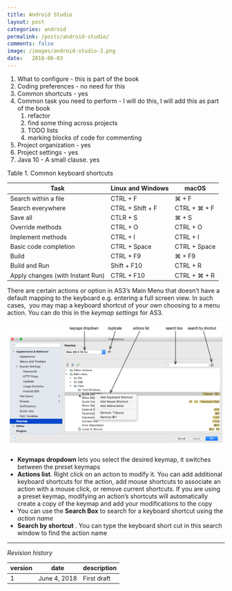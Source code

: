 ```yaml
---
title: Android Studio
layout: post
categories: android
permalink: /posts/android-studio/
comments: false
image: /images/android-studio-3.png
date:   2018-06-03 
---
```





1. What to configure - this is part of the book
2. Coding preferences - no need for this
3. Common shortcuts - yes
4. Common task you need to perform - I will do this, I will add this as part of the book
   1. refactor
   2. find some thing across projects
   3. TODO lists
   4.  marking blocks of code for commenting 
5. Project organization - yes
6. Project settings - yes
7. Java 10 - A small clause. yes



Table 1. Common keyboard shortcuts

| **Task**                         | **Linux and Windows** | **macOS**      |
| -------------------------------- | --------------------- | -------------- |
| Search within a file             | CTRL + F              | ⌘   + F        |
| Search everywhere                | CTRL +   Shift + F    | CTRL + ⌘ + F   |
| Save all                         | CTLR + S              | ⌘ + S          |
| Override methods                 | CTRL + O              | CTRL + O       |
| Implement methods                | CTRL + I              | CTRL + I       |
| Basic code completion            | CTRL +   Space        | CTRL +   Space |
| Build                            | CTRL + F9             | ⌘ + F9         |
| Build and Run                    | Shift + F10           | CTRL + R       |
| Apply changes (with Instant Run) | CTRL + F10            | CTRL + ⌘ + R   |

There are certain actions or option in AS3’s Main Menu that doesn’t have a default mapping to the keyboard e.g. entering a full screen view. In such cases,  you may map a keyboard shortcut of your own choosing to a menu action. You can do this in the *keymap settings* for AS3.   



![android studio 3 keymap](/images/as3-keymap.png)

 

-  **Keymaps dropdown** lets you select the desired keymap, it switches between the preset keymaps
- **Actions list**. Right click on an action to modify it. You can add additional keyboard shortcuts for the action, add mouse shortcuts to associate an action with a mouse click, or remove current shortcuts. If you are using a preset keymap, modifying an action’s shortcuts will automatically create a copy of the keymap and add your modifications to the copy
- You can use the **Search Box** to search for a keyboard shortcut using the *action name*
- **Search by shortcut** . You can type the keyboard short cut in this search window to find the action name 

---

*Revision history*

| version | date         | description |
| ------- | ------------ | ----------- |
| 1       | June 4, 2018 | First draft |